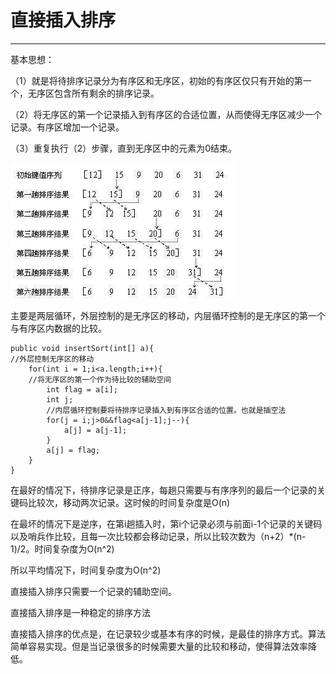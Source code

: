 # 直接插入排序

---

基本思想：

（1）就是将待排序记录分为有序区和无序区，初始的有序区仅只有开始的第一个，无序区包含所有剩余的排序记录。

（2）将无序区的第一个记录插入到有序区的合适位置，从而使得无序区减少一个记录。有序区增加一个记录。

（3）重复执行（2）步骤，直到无序区中的元素为0结束。

![](/assets/插入排序.png)

主要是两层循环，外层控制的是无序区的移动，内层循环控制的是无序区的第一个与有序区内数据的比较。

```
public void insertSort(int[] a){
//外层控制无序区的移动
    for(int i = 1;i<a.length;i++){
    //将无序区的第一个作为待比较的辅助空间
        int flag = a[i];
        int j;
        //内层循环控制要将待排序记录插入到有序区合适的位置。也就是插空法
        for(j = i;j>0&&flag<a[j-1];j--){
            a[j] = a[j-1];
        }
        a[j] = flag;
    }
}
```

在最好的情况下，待排序记录是正序，每趟只需要与有序序列的最后一个记录的关键码比较次，移动两次记录。这时候的时间复杂度是O\(n\)

在最坏的情况下是逆序，在第i趟插入时，第i个记录必须与前面i-1个记录的关键码以及哨兵作比较，且每一次比较都会移动记录，所以比较次数为（n+2）\*\(n-1\)/2。时间复杂度为O\(n^2\)

所以平均情况下，时间复杂度为O\(n^2\)

直接插入排序只需要一个记录的辅助空间。

直接插入排序是一种稳定的排序方法

直接插入排序的优点是，在记录较少或基本有序的时候，是最佳的排序方式。算法简单容易实现。但是当记录很多的时候需要大量的比较和移动，使得算法效率降低。

